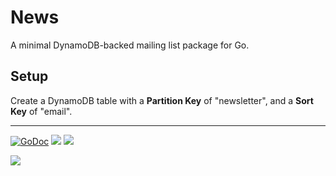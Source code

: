 # News

A minimal DynamoDB-backed mailing list package for Go. 

## Setup

Create a DynamoDB table with a __Partition Key__ of "newsletter", and a __Sort Key__ of "email".

---

[![GoDoc](https://godoc.org/github.com/?status.svg)](https://godoc.org/github.com/tj/go-news)
![](https://img.shields.io/badge/license-MIT-blue.svg)
![](https://img.shields.io/badge/status-stable-green.svg)

<a href="https://apex.sh"><img src="http://tjholowaychuk.com:6000/svg/sponsor"></a>
